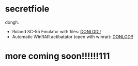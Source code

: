 # secretfiole
dongh.
- Roland SC-55 Emulator with files: [DONLOD!!](https://drive.google.com/file/d/1Im5K2v_1N3AMUSZRR7ANOAzvRviWeO4A/view?usp=drive_link)
- Automatic WinRAR actibatator (open with winrar): [DONLOD!!](https://drive.google.com/file/d/1im8ZkMatuafciamyV2ouOlpMJsvKogHU/view?usp=drive_link)
# more coming soon!!!!!!111
